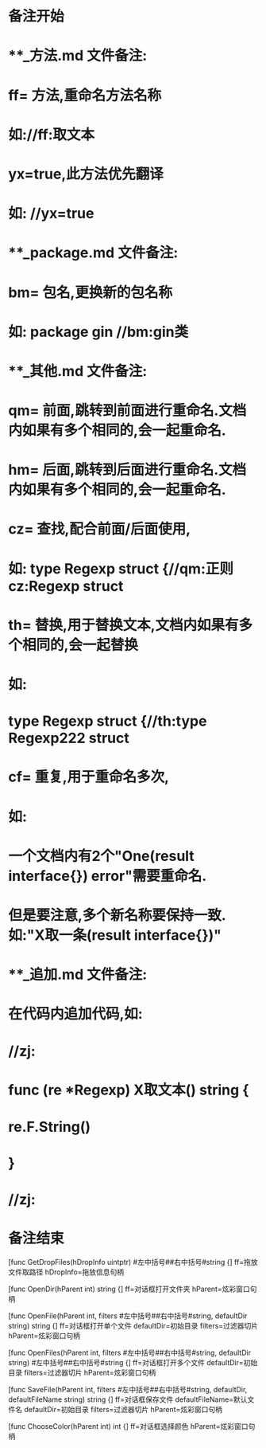 # 备注开始
# **_方法.md 文件备注:
# ff= 方法,重命名方法名称
# 如://ff:取文本
#
# yx=true,此方法优先翻译
# 如: //yx=true

# **_package.md 文件备注:
# bm= 包名,更换新的包名称 
# 如: package gin //bm:gin类

# **_其他.md 文件备注:
# qm= 前面,跳转到前面进行重命名.文档内如果有多个相同的,会一起重命名.
# hm= 后面,跳转到后面进行重命名.文档内如果有多个相同的,会一起重命名.
# cz= 查找,配合前面/后面使用,
# 如: type Regexp struct {//qm:正则 cz:Regexp struct
#
# th= 替换,用于替换文本,文档内如果有多个相同的,会一起替换
# 如:
# type Regexp struct {//th:type Regexp222 struct
#
# cf= 重复,用于重命名多次,
# 如: 
# 一个文档内有2个"One(result interface{}) error"需要重命名.
# 但是要注意,多个新名称要保持一致. 如:"X取一条(result interface{})"

# **_追加.md 文件备注:
# 在代码内追加代码,如:
# //zj:
# func (re *Regexp) X取文本() string { 
# re.F.String()
# }
# //zj:
# 备注结束

[func GetDropFiles(hDropInfo uintptr) #左中括号##右中括号#string {]
ff=拖放文件取路径
hDropInfo=拖放信息句柄

[func OpenDir(hParent int) string {]
ff=对话框打开文件夹
hParent=炫彩窗口句柄

[func OpenFile(hParent int, filters #左中括号##右中括号#string, defaultDir string) string {]
ff=对话框打开单个文件
defaultDir=初始目录
filters=过滤器切片
hParent=炫彩窗口句柄

[func OpenFiles(hParent int, filters #左中括号##右中括号#string, defaultDir string) #左中括号##右中括号#string {]
ff=对话框打开多个文件
defaultDir=初始目录
filters=过滤器切片
hParent=炫彩窗口句柄

[func SaveFile(hParent int, filters #左中括号##右中括号#string, defaultDir, defaultFileName string) string {]
ff=对话框保存文件
defaultFileName=默认文件名
defaultDir=初始目录
filters=过滤器切片
hParent=炫彩窗口句柄

[func ChooseColor(hParent int) int {]
ff=对话框选择颜色
hParent=炫彩窗口句柄
